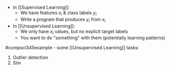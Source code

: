 - In [[Supervised Learning]]:
	- We have features $x_i$ & class labels $y_i$
	- Write a program that produces $y_i$ from $x_i$
- In [[Unsupervised Learning]]:
	- We only have $x_i$ values, but no explicit target labels
	- You want to do "something" with them (potentially learning patterns)

#compsci345example - some [[Unsupervised Learning]] tasks:
1. Outlier detection
2. Sim